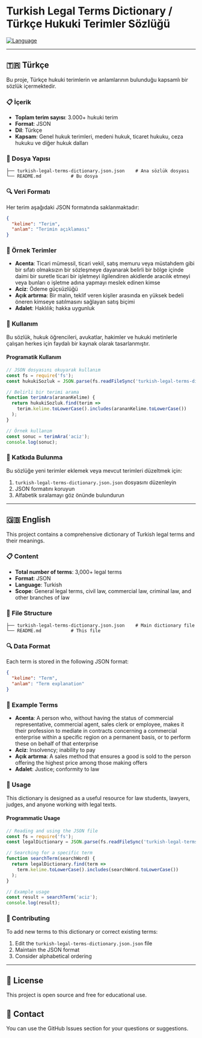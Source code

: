 # Turkish Legal Terms Dictionary / Türkçe Hukuki Terimler Sözlüğü

[![Language](https://img.shields.io/badge/language-Turkish-blue.svg)](https://github.com/ibrahimistaken/turkish-legal-terms-dictionary)

---

## 🇹🇷 Türkçe

Bu proje, Türkçe hukuki terimlerin ve anlamlarının bulunduğu kapsamlı bir sözlük içermektedir.

### 📋 İçerik

- **Toplam terim sayısı**: 3.000+ hukuki terim
- **Format**: JSON
- **Dil**: Türkçe
- **Kapsam**: Genel hukuk terimleri, medeni hukuk, ticaret hukuku, ceza hukuku ve diğer hukuk dalları

### 📁 Dosya Yapısı

```
├── turkish-legal-terms-dictionary.json.json    # Ana sözlük dosyası
└── README.md           # Bu dosya
```

### 🔍 Veri Formatı

Her terim aşağıdaki JSON formatında saklanmaktadır:

```json
{
  "kelime": "Terim",
  "anlam": "Terimin açıklaması"
}
```

### 📖 Örnek Terimler

- **Acenta**: Ticari mümessil, ticari vekil, satış memuru veya müstahdem gibi bir sıfatı olmaksızın bir sözleşmeye dayanarak belirli bir bölge içinde daimi bir suretle ticari bir işletmeyi ilgilendiren akidlerde aracılık etmeyi veya bunları o işletme adına yapmayı meslek edinen kimse
- **Aciz**: Ödeme güçsüzlüğü
- **Açık artırma**: Bir malın, teklif veren kişiler arasında en yüksek bedeli öneren kimseye satılmasını sağlayan satış biçimi
- **Adalet**: Haklılık; hakka uygunluk

### 🚀 Kullanım

Bu sözlük, hukuk öğrencileri, avukatlar, hakimler ve hukuki metinlerle çalışan herkes için faydalı bir kaynak olarak tasarlanmıştır.

#### Programatik Kullanım

```javascript
// JSON dosyasını okuyarak kullanım
const fs = require('fs');
const hukukiSozluk = JSON.parse(fs.readFileSync('turkish-legal-terms-dictionary.json.json', 'utf8'));

// Belirli bir terimi arama
function terimAra(arananKelime) {
  return hukukiSozluk.find(terim => 
    terim.kelime.toLowerCase().includes(arananKelime.toLowerCase())
  );
}

// Örnek kullanım
const sonuc = terimAra('aciz');
console.log(sonuc);
```

### 📝 Katkıda Bulunma

Bu sözlüğe yeni terimler eklemek veya mevcut terimleri düzeltmek için:

1. `turkish-legal-terms-dictionary.json.json` dosyasını düzenleyin
2. JSON formatını koruyun
3. Alfabetik sıralamayı göz önünde bulundurun

---

## 🇬🇧 English

This project contains a comprehensive dictionary of Turkish legal terms and their meanings.

### 📋 Content

- **Total number of terms**: 3,000+ legal terms
- **Format**: JSON
- **Language**: Turkish
- **Scope**: General legal terms, civil law, commercial law, criminal law, and other branches of law

### 📁 File Structure

```
├── turkish-legal-terms-dictionary.json.json    # Main dictionary file
└── README.md           # This file
```

### 🔍 Data Format

Each term is stored in the following JSON format:

```json
{
  "kelime": "Term",
  "anlam": "Term explanation"
}
```

### 📖 Example Terms

- **Acenta**: A person who, without having the status of commercial representative, commercial agent, sales clerk or employee, makes it their profession to mediate in contracts concerning a commercial enterprise within a specific region on a permanent basis, or to perform these on behalf of that enterprise
- **Aciz**: Insolvency; inability to pay
- **Açık artırma**: A sales method that ensures a good is sold to the person offering the highest price among those making offers
- **Adalet**: Justice; conformity to law

### 🚀 Usage

This dictionary is designed as a useful resource for law students, lawyers, judges, and anyone working with legal texts.

#### Programmatic Usage

```javascript
// Reading and using the JSON file
const fs = require('fs');
const legalDictionary = JSON.parse(fs.readFileSync('turkish-legal-terms-dictionary.json.json', 'utf8'));

// Searching for a specific term
function searchTerm(searchWord) {
  return legalDictionary.find(term => 
    term.kelime.toLowerCase().includes(searchWord.toLowerCase())
  );
}

// Example usage
const result = searchTerm('aciz');
console.log(result);
```

### 📝 Contributing

To add new terms to this dictionary or correct existing terms:

1. Edit the `turkish-legal-terms-dictionary.json.json` file
2. Maintain the JSON format
3. Consider alphabetical ordering

---

## 📄 License

This project is open source and free for educational use.

## 🔗 Contact

You can use the GitHub Issues section for your questions or suggestions.